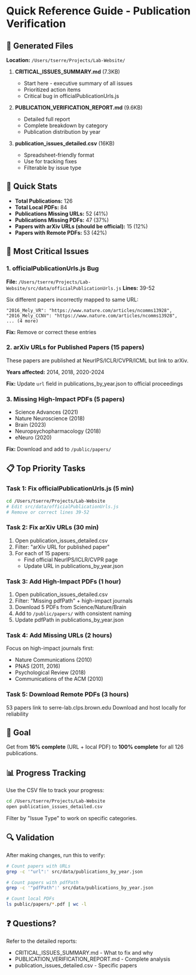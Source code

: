 # Quick Reference Guide - Publication Verification

## 📁 Generated Files

**Location:** `/Users/tserre/Projects/Lab-Website/`

1. **CRITICAL_ISSUES_SUMMARY.md** (7.3KB)
   - Start here - executive summary of all issues
   - Prioritized action items
   - Critical bug in officialPublicationUrls.js

2. **PUBLICATION_VERIFICATION_REPORT.md** (9.6KB)
   - Detailed full report
   - Complete breakdown by category
   - Publication distribution by year

3. **publication_issues_detailed.csv** (16KB)
   - Spreadsheet-friendly format
   - Use for tracking fixes
   - Filterable by issue type

## 🔢 Quick Stats

- **Total Publications:** 126
- **Total Local PDFs:** 84
- **Publications Missing URLs:** 52 (41%)
- **Publications Missing PDFs:** 47 (37%)
- **Papers with arXiv URLs (should be official):** 15 (12%)
- **Papers with Remote PDFs:** 53 (42%)

## 🚨 Most Critical Issues

### 1. officialPublicationUrls.js Bug
**File:** `/Users/tserre/Projects/Lab-Website/src/data/officialPublicationUrls.js`
**Lines:** 39-52

Six different papers incorrectly mapped to same URL:
```
"2016_Mely_VR": "https://www.nature.com/articles/ncomms13928",
"2016_Mely_CCNV": "https://www.nature.com/articles/ncomms13928",
... (4 more)
```

**Fix:** Remove or correct these entries

### 2. arXiv URLs for Published Papers (15 papers)
These papers are published at NeurIPS/ICLR/CVPR/ICML but link to arXiv.

**Years affected:** 2014, 2018, 2020-2024

**Fix:** Update `url` field in publications_by_year.json to official proceedings

### 3. Missing High-Impact PDFs (5 papers)
- Science Advances (2021)
- Nature Neuroscience (2018)
- Brain (2023)
- Neuropsychopharmacology (2018)
- eNeuro (2020)

**Fix:** Download and add to `/public/papers/`

## 📋 Top Priority Tasks

### Task 1: Fix officialPublicationUrls.js (5 min)
```bash
cd /Users/tserre/Projects/Lab-Website
# Edit src/data/officialPublicationUrls.js
# Remove or correct lines 39-52
```

### Task 2: Fix arXiv URLs (30 min)
1. Open publication_issues_detailed.csv
2. Filter: "arXiv URL for published paper"
3. For each of 15 papers:
   - Find official NeurIPS/ICLR/CVPR page
   - Update URL in publications_by_year.json

### Task 3: Add High-Impact PDFs (1 hour)
1. Open publication_issues_detailed.csv
2. Filter: "Missing pdfPath" + high-impact journals
3. Download 5 PDFs from Science/Nature/Brain
4. Add to `/public/papers/` with consistent naming
5. Update pdfPath in publications_by_year.json

### Task 4: Add Missing URLs (2 hours)
Focus on high-impact journals first:
- Nature Communications (2010)
- PNAS (2011, 2016)
- Psychological Review (2018)
- Communications of the ACM (2010)

### Task 5: Download Remote PDFs (3 hours)
53 papers link to serre-lab.clps.brown.edu
Download and host locally for reliability

## 🎯 Goal

Get from **16% complete** (URL + local PDF) to **100% complete** for all 126 publications.

## 📊 Progress Tracking

Use the CSV file to track your progress:
```bash
cd /Users/tserre/Projects/Lab-Website
open publication_issues_detailed.csv
```

Filter by "Issue Type" to work on specific categories.

## 🔍 Validation

After making changes, run this to verify:
```bash
# Count papers with URLs
grep -c '"url":' src/data/publications_by_year.json

# Count papers with pdfPath
grep -c '"pdfPath":' src/data/publications_by_year.json

# Count local PDFs
ls public/papers/*.pdf | wc -l
```

## ❓ Questions?

Refer to the detailed reports:
- CRITICAL_ISSUES_SUMMARY.md - What to fix and why
- PUBLICATION_VERIFICATION_REPORT.md - Complete analysis
- publication_issues_detailed.csv - Specific papers
